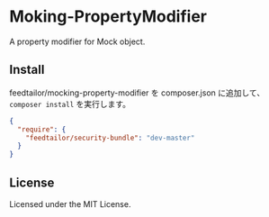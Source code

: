 Moking-PropertyModifier
=======================

A property modifier for Mock object.


Install
-----

feedtailor/mocking-property-modifier を composer.json に追加して、 `composer install` を実行します。

```json
{
  "require": {
    "feedtailor/security-bundle": "dev-master"
  }
}
```


License
--------

Licensed under the MIT License.
